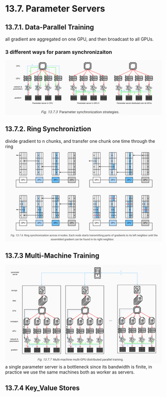# 13.7. Parameter Servers

## 13.7.1. Data-Parallel Training
all gradient are aggregated on one GPU, and then broadcast to all GPUs.

### 3 different ways for param synchronizaiton
![pic](image1.png)

## 13.7.2. Ring Synchroniztion
divide gradient to n chunks, and transfer one chunk one time through the ring
![pic](image3.png)
## 13.7.3 Multi-Machine Training
![pic](image2.png) 
a single parameter server is a bottleneck since its bandwidth is finite, in practice we use the same machines both as worker as servers.
## 13.7.4 Key_Value Stores